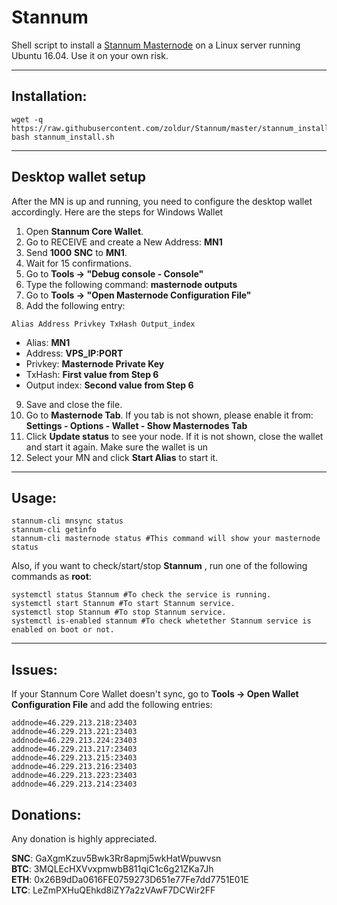 # Stannum
Shell script to install a [Stannum Masternode](http://stannumcoin.com/) on a Linux server running Ubuntu 16.04. Use it on your own risk.

***
## Installation:
```
wget -q https://raw.githubusercontent.com/zoldur/Stannum/master/stannum_install.sh
bash stannum_install.sh
```
***

## Desktop wallet setup

After the MN is up and running, you need to configure the desktop wallet accordingly. Here are the steps for Windows Wallet
1. Open **Stannum Core Wallet**.
2. Go to RECEIVE and create a New Address: **MN1**
3. Send **1000** **SNC** to **MN1**.
4. Wait for 15 confirmations.
5. Go to **Tools -> "Debug console - Console"**
6. Type the following command: **masternode outputs**
7. Go to  **Tools -> "Open Masternode Configuration File"**
8. Add the following entry:
```
Alias Address Privkey TxHash Output_index
```
* Alias: **MN1**
* Address: **VPS_IP:PORT**
* Privkey: **Masternode Private Key**
* TxHash: **First value from Step 6**
* Output index:  **Second value from Step 6**
9. Save and close the file.
10. Go to **Masternode Tab**. If you tab is not shown, please enable it from: **Settings - Options - Wallet - Show Masternodes Tab**
11. Click **Update status** to see your node. If it is not shown, close the wallet and start it again. Make sure the wallet is un
12. Select your MN and click **Start Alias** to start it.
***

## Usage:
```
stannum-cli mnsync status
stannum-cli getinfo
stannum-cli masternode status #This command will show your masternode status
```

Also, if you want to check/start/stop **Stannum** , run one of the following commands as **root**:

```
systemctl status Stannum #To check the service is running.
systemctl start Stannum #To start Stannum service.
systemctl stop Stannum #To stop Stannum service.
systemctl is-enabled stannum #To check whetether Stannum service is enabled on boot or not.
```
***

## Issues:
If your Stannum Core Wallet doesn't sync, go to **Tools -> Open Wallet Configuration File** and add the following entries:
```
addnode=46.229.213.218:23403
addnode=46.229.213.221:23403
addnode=46.229.213.224:23403
addnode=46.229.213.217:23403
addnode=46.229.213.215:23403
addnode=46.229.213.216:23403
addnode=46.229.213.223:23403
addnode=46.229.213.214:23403
```

## Donations:  

Any donation is highly appreciated.  

**SNC**: GaXgmKzuv5Bwk3Rr8apmj5wkHatWpuwvsn  
**BTC**: 3MQLEcHXVvxpmwbB811qiC1c6g21ZKa7Jh  
**ETH**: 0x26B9dDa0616FE0759273D651e77Fe7dd7751E01E  
**LTC**: LeZmPXHuQEhkd8iZY7a2zVAwF7DCWir2FF

